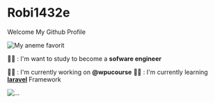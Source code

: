 # Robi1432e
Welcome My Github Profile

![My aneme favorit ](https://media1.giphy.com/media/v1.Y2lkPTc5MGI3NjExMW02cGl4eDV6YWdmbWJzNm15dXpranhwam9nNnFhYmFoZThzM2ZsciZlcD12MV9pbnRlcm5hbF9naWZfYnlfaWQmY3Q9Zw/XDVNmIREHVTfsBowCT/giphy.gif)

🧑‍💻 : I'm want to study to become a **sofware engineer**

🧑‍💻 : I'm currently working on **@wpucourse**
🧑‍💻 : I'm currently learning [**laravel**](https://laravel.com) Framework

![...](https://media1.giphy.com/media/v1.Y2lkPTc5MGI3NjExMzY1ZDhqYXI4M2trOTlwOHhiZTBobDZsc2RtNnVsYmk5NDl5YzIyOSZlcD12MV9pbnRlcm5hbF9naWZfYnlfaWQmY3Q9Zw/bJ4TVNYNUympPgcpem/giphy.gif)